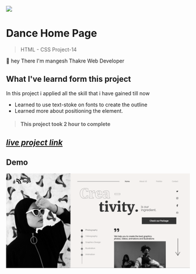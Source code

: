 ![](https://img.shields.io/badge/Live%20Project%2014-Dance%20Home%20Page-brightgreen)

# Dance Home Page
> HTML - CSS Project-14

🙌 hey There I'm mangesh Thakre Web Developer 
##  What I've learnd form this project 

 In this project i applied all the skill that i have gained till now 
 - Learned to use text-stoke on fonts to create the outline
 - Learned more about positioning the element.


> #### This project took 2 hour to complete  

 ##  _[live project link](https://full-stack-js-html-css-project-14.netlify.app/ "HTML-CSS_Project-14" )_

## Demo
![alt text](https://github.com/MangeshThakre/HTML-CSS-Project-14/blob/master/project-14.png)
